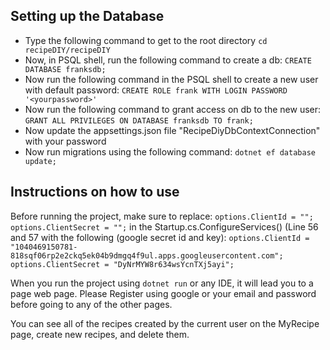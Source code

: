 
## Setting up the Database
- Type the following command to get to the root directory
  `cd recipeDIY/recipeDIY`
- Now, in PSQL shell, run the following command to create a db: 
  `CREATE DATABASE franksdb;`
- Now run the following command in the PSQL shell to create a new user with default password:
`CREATE ROLE frank WITH LOGIN PASSWORD '<yourpassword>'`
- Now run the following command to grant access on db to the new user:
`GRANT ALL PRIVILEGES ON DATABASE franksdb TO frank;`
- Now update the appsettings.json file "RecipeDiyDbContextConnection" with your password
- Now run migrations using the following command: 
`dotnet ef database update;`

## Instructions on how to use
Before running the project, make sure to replace:
`options.ClientId = "";`
`options.ClientSecret = "";`
in the Startup.cs.ConfigureServices() (Line 56 and 57 with the following (google secret id and key):
`options.ClientId = "1040469150781-818sqf06rp2e2ckq5ek04b9dmgq4f9ul.apps.googleusercontent.com";`
`options.ClientSecret = "DyNrMYW8r634wsYcnTXj5ayi";`

When you run the project using `dotnet run` or any IDE, it will lead you to a page web page. Please Register using google or your email and password before going to any of the other pages. 

You can see all of the recipes created by the current user on the MyRecipe page, create new recipes, and delete them.


